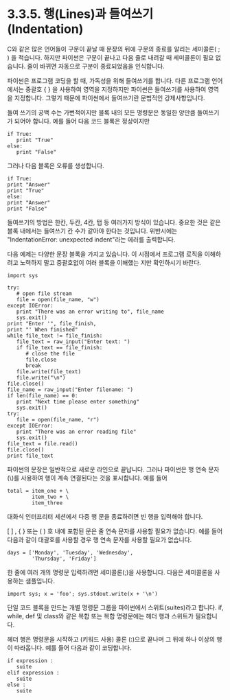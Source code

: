 # 3.3.5. 	행\(Lines\)과 들여쓰기\(Indentation\)



C와 같은 많은 언어들이 구문이 끝날 때 문장의 뒤에 구문의 종료를 알리는 세미콜론\( ; \) 을 적습니다. 하지만 파이썬은 구문이 끝나고 다음 줄로 내려갈 때 세미콜론이 필요 없습니다. 줄이 바뀌면 자동으로 구분이 종료되었음을 인식합니다.

파이썬은 프로그램 코딩을 할 때, 가독성을 위해 들여쓰기를 합니다. 다른 프로그램 언어에서는 중괄호 { } 을 사용하여 영역을 지정하지만 파이썬은 들여쓰기를 사용하여 영역을 지정합니다. 그렇기 때문에 파이썬에서 들여쓰기란 문법적인 강제사항입니다. 

들여 쓰기의 공백 수는 가변적이지만 블록 내의 모든 명령문은 동일한 양만큼 들여쓰기가 되어야 합니다. 예를 들어 다음 코드 블록은 정상이지만

```text
if True:
   print "True"
else:
   print "False"
```

그러나 다음 블록은 오류를 생성합니다.

```text
if True:
print "Answer"
print "True"
else:
print "Answer"
print "False"
```

들여쓰기의 방법은 한칸, 두칸, 4칸, 탭 등 여러가지 방식이 있습니다. 중요한 것은 같은 블록 내에서는 들여쓰기 칸 수가 같아야 한다는 것입니다. 위반시에는 "IndentationError: unexpected indent"라는 에러를 출력합니다. 

다음 예제는 다양한 문장 블록을 가지고 있습니다. 이 시점에서 프로그램 로직을 이해하려고 노력하지 말고 중괄호없이 여러 블록을 이해했는 지만 확인하시기 바란다.

```text
import sys

try:
   # open file stream
   file = open(file_name, "w")
except IOError:
   print "There was an error writing to", file_name
   sys.exit()
print "Enter '", file_finish,
print "' When finished"
while file_text != file_finish:
   file_text = raw_input("Enter text: ")
   if file_text == file_finish:
      # close the file
      file.close
      break
   file.write(file_text)
   file.write("\n")
file.close()
file_name = raw_input("Enter filename: ")
if len(file_name) == 0:
   print "Next time please enter something"
   sys.exit()
try:
   file = open(file_name, "r")
except IOError:
   print "There was an error reading file"
   sys.exit()
file_text = file.read()
file.close()
print file_text
```

파이썬의 문장은 일반적으로 새로운 라인으로 끝납니다. 그러나 파이썬은 행 연속 문자 \(\\)를 사용하여 행이 계속 연결된다는 것을 표시합니다. 예를 들어

```text
total = item_one + \
        item_two + \
        item_three
```

대화식 인터프리터 세션에서 다중 행 문을 종료하려면 빈 행을 입력해야 합니다.

\[ \] , { } 또는 \( \) 호 내에 포함된 문은 줄 연속 문자를 사용할 필요가 없습니다. 예를 들어 다음과 같이 대괄호를 사용할 경우 행 연속 문자를 사용할 필요가 없습니다.

```text
days = ['Monday', 'Tuesday', 'Wednesday',
        'Thursday', 'Friday']
```

한 줄에 여러 개의 명령문 입력하려면 세미콜론\(;\)을 사용합니다. 다음은 세미콜론을 사용하는 샘플입니다.

```text
import sys; x = 'foo'; sys.stdout.write(x + '\n')
```

단일 코드 블록을 만드는 개별 명령문 그룹을 파이썬에서 스위트\(suites\)라고 합니다. if, while, def 및 class와 같은 복합 또는 복합 명령문에는 헤더 행과 스위트가 필요합니다.

헤더 행은 명령문을 시작하고 \(키워드 사용\) 콜론 \(:\)으로 끝나며 그 뒤에 하나 이상의 행이 따라옵니다. 예를 들어 다음과 같이 코딩합니다.

```text
if expression : 
   suite
elif expression : 
   suite 
else : 
   suite
```

